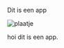 Dit is een app

![plaatje](C:\Users\Christian\Desktop\AppStudio\christian-pset1\doc)

hoi dit is een app.